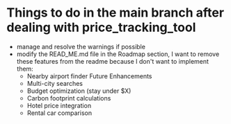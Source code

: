 # Things to do in the main branch after dealing with price_tracking_tool

- manage and resolve the warnings if possible
- modify the READ_ME.md file in the Roadmap section, I want to remove these features from the readme because I don't want to implement them:
    - Nearby airport finder
    Future Enhancements
    - Multi-city searches
    - Budget optimization (stay under $X)
    - Carbon footprint calculations
    - Hotel price integration
    - Rental car comparison

